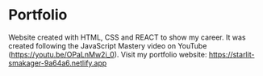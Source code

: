 # Portfolio
Website created with HTML, CSS and REACT to show my career. It was created following the JavaScript Mastery video on YouTube (https://youtu.be/OPaLnMw2i_0).
Visit my portfolio website: https://starlit-smakager-9a64a6.netlify.app
